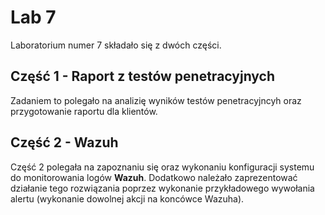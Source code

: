 # Lab 7
Laboratorium numer 7 składało się z dwóch części.

## Część 1 - Raport z testów penetracyjnych
Zadaniem to polegało na analizię wyników testów penetracyjncyh oraz przygotowanie raportu dla klientów.

## Część 2 - Wazuh
Część 2 polegała na zapoznaniu się oraz wykonaniu konfiguracji systemu do monitorowania logów **Wazuh**. Dodatkowo należało zaprezentować działanie tego rozwiązania poprzez wykonanie przykładowego wywołania alertu (wykonanie dowolnej akcji na koncówce Wazuha).